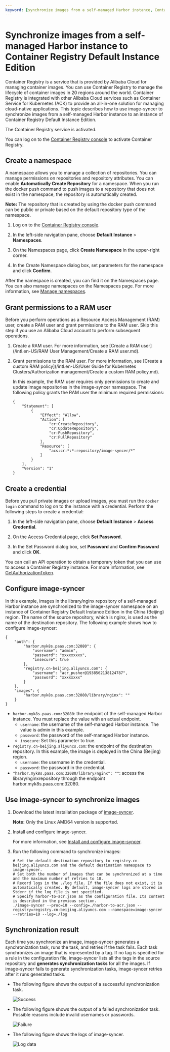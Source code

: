 ```yaml
---
keyword: [synchronize images from a self-managed Harbor instance, Container Registry Default Instance Edition]
---
```


# Synchronize images from a self-managed Harbor instance to Container Registry Default Instance Edition

Container Registry is a service that is provided by Alibaba Cloud for managing container images. You can use Container Registry to manage the lifecycle of container images in 20 regions around the world. Container Registry is integrated with other Alibaba Cloud services such as Container Service for Kubernetes \(ACK\) to provide an all-in-one solution for managing cloud-native applications. This topic describes how to use image-syncer to synchronize images from a self-managed Harbor instance to an instance of Container Registry Default Instance Edition.

The Container Registry service is activated.

You can log on to the [Container Registry console](https://cr.console.aliyun.com) to activate Container Registry.

## Create a namespace

A namespace allows you to manage a collection of repositories. You can manage permissions on repositories and repository attributes. You can enable **Automatically Create Repository** for a namespace. When you run the docker push command to push images to a repository that does not exist in the namespace, the repository is automatically created.

**Note:** The repository that is created by using the docker push command can be public or private based on the default repository type of the namespace.

1.  Log on to the [Container Registry console](https://cr.console.aliyun.com).

2.  In the left-side navigation pane, choose **Default Instance** \> **Namespaces**.

3.  On the Namespaces page, click **Create Namespace** in the upper-right corner.

4.  In the Create Namespace dialog box, set parameters for the namespace and click **Confirm**.


After the namespace is created, you can find it on the Namespaces page. You can also manage namespaces on the Namespaces page. For more information, see [Manage namespaces]().

## Grant permissions to a RAM user

Before you perform operations as a Resource Access Management \(RAM\) user, create a RAM user and grant permissions to the RAM user. Skip this step if you use an Alibaba Cloud account to perform subsequent operations.

1.  Create a RAM user. For more information, see [Create a RAM user](/intl.en-US/RAM User Management/Create a RAM user.md).

2.  Grant permissions to the RAM user. For more information, see [Create a custom RAM policy](/intl.en-US/User Guide for Kubernetes Clusters/Authorization management/Create a custom RAM policy.md).

    In this example, the RAM user requires only permissions to create and update image repositories in the image-syncer namespace. The following policy grants the RAM user the minimum required permissions:

    ```
    {
        "Statement": [
            {
                "Effect": "Allow",
                "Action": [
                    "cr:CreateRepository",
                    "cr:UpdateRepository",
                    "cr:PushRepository",
                    "cr:PullRepository"
                ],
                "Resource": [
                    "acs:cr:*:*:repository/image-syncer/*"
                ]
            }
        ],
        "Version": "1"
    }
    ```


## Create a credential

Before you pull private images or upload images, you must run the `docker login` command to log on to the instance with a credential. Perform the following steps to create a credential:

1.  In the left-side navigation pane, choose **Default Instance** \> **Access Credential**.

2.  On the Access Credential page, click **Set Password**.

3.  In the Set Password dialog box, set **Password** and **Confirm Password** and click **OK**.


You can call an API operation to obtain a temporary token that you can use to access a Container Registry instance. For more information, see [GetAuthorizationToken]().

## Configure image-syncer

In this example, images in the library/nginx repository of a self-managed Harbor instance are synchronized to the image-syncer namespace on an instance of Container Registry Default Instance Edition in the China \(Beijing\) region. The name of the source repository, which is nginx, is used as the name of the destination repository. The following example shows how to configure image-syncer:

```
{
    "auth": {
        "harbor.myk8s.paas.com:32080": {
            "username": "admin",
            "password": "xxxxxxxxx",
            "insecure": true
        },
        "registry.cn-beijing.aliyuncs.com": {
            "username": "acr_pusher@1938562138124787",
            "password": "xxxxxxxx"
        }
    },
    "images": {
        "harbor.myk8s.paas.com:32080/library/nginx": ""
    }
}
```

-   `harbor.myk8s.paas.com:32080`: the endpoint of the self-managed Harbor instance. You must replace the value with an actual endpoint.
    -   `username`: the username of the self-managed Harbor instance. The value is admin in this example.
    -   `password`: the password of the self-managed Harbor instance.
    -   `insecure`: Set this parameter to true.
-   `registry.cn-beijing.aliyuncs.com`: the endpoint of the destination repository. In this example, the image is deployed in the China \(Beijing\) region.
    -   `username`: the username in the credential.
    -   `password`: the password in the credential.
-   `"harbor.myk8s.paas.com:32080/library/nginx": ""`: access the library/nginxrepository through the endpoint harbor.myk8s.paas.com:32080.

## Use image-syncer to synchronize images

1.  Download the latest installation package of [image-syncer](https://github.com/AliyunContainerService/image-syncer/releases/tag/v1.0.3).

    **Note:** Only the Linux AMD64 version is supported.

2.  Install and configure image-syncer.

    For more information, see [Install and configure image-syncer](https://github.com/AliyunContainerService/image-syncer?spm=a2c6h.12873639.0.0.66b165a8HrkbnA#compile-manually).

3.  Run the following command to synchronize images:

    ```
    # Set the default destination repository to registry.cn-beijing.aliyuncs.com and the default destination namespace to image-syncer.
    # Set both the number of images that can be synchronized at a time and the maximum number of retries to 10.
    # Record logs in the ./log file. If the file does not exist, it is automatically created. By default, image-syncer logs are stored in Stderr if the log file is not specified.
    # Specify harbor-to-acr.json as the configuration file. Its content is described in the previous section.
    ./image-syncer --proc=10 --config=./harbor-to-acr.json --registry=registry.cn-beijing.aliyuncs.com --namespace=image-syncer --retries=10 --log=./log
    ```


## Synchronization result

Each time you synchronize an image, image-syncer generates a synchronization task, runs the task, and retries if the task fails. Each task synchronizes an image that is represented by a tag. If no tag is specified for a rule in the configuration file, image-syncer lists all the tags in the source repository and **generates synchronization tasks** for all the images. If image-syncer fails to generate synchronization tasks, image-syncer retries after it runs generated tasks.

-   The following figure shows the output of a successful synchronization task.

    ![Success](https://static-aliyun-doc.oss-accelerate.aliyuncs.com/assets/img/en-US/7446858951/p71380.png)

-   The following figure shows the output of a failed synchronization task. Possible reasons include invalid usernames or passwords.

    ![Failure](https://static-aliyun-doc.oss-accelerate.aliyuncs.com/assets/img/en-US/8446858951/p71384.png)

-   The following figure shows the logs of image-syncer.

    ![Log data](https://static-aliyun-doc.oss-accelerate.aliyuncs.com/assets/img/en-US/8446858951/p71386.png)


